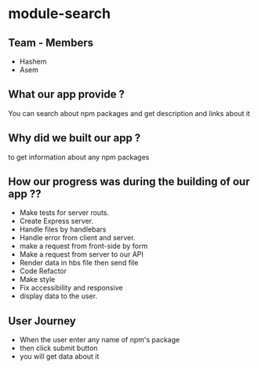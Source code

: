 # module-search

## Team - Members

- Hashem
- Asem

## What our app provide ?

You can search about npm packages and get description and links about it

## Why did we built our app ?

to get information about any npm packages

## How our progress was during the building of our app ??

- Make tests for server routs.
- Create Express server.
- Handle files by handlebars
- Handle error from client and server.
- make a request from front-side by form
- Make a request from server to our API
- Render data in hbs file then send file
- Code Refactor
- Make style
- Fix accessibility and responsive
- display data to the user.

## User Journey

- When the user enter any name of npm's package
- then click submit button
- you will get data about it
